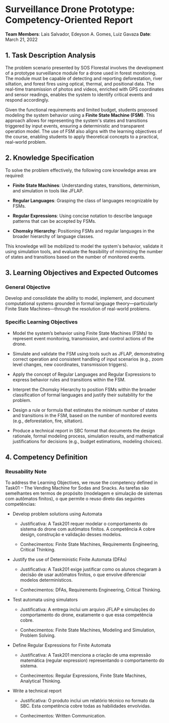 # **Surveillance Drone Prototype: Competency-Oriented Report**

**Team Members**: Lais Salvador, Edeyson A. Gomes, Luiz Gavaza
**Date**: March 21, 2022


## 1. Task Description Analysis

The problem scenario presented by SOS Florestal involves the development of a prototype surveillance module for a drone used in forest monitoring. The module must be capable of detecting and reporting deforestation, river siltation, and forest fires using optical, thermal, and positional data. The real-time transmission of photos and videos, enriched with GPS coordinates and sensor readings, enables the system to identify critical events and respond accordingly.

Given the functional requirements and limited budget, students proposed modeling the system behavior using a **Finite State Machine (FSM)**. This approach allows for representing the system's states and transitions triggered by input events, ensuring a deterministic and transparent operation model. The use of FSM also aligns with the learning objectives of the course, enabling students to apply theoretical concepts to a practical, real-world problem.


## 2. Knowledge Specification

To solve the problem effectively, the following core knowledge areas are required:

* **Finite State Machines**: Understanding states, transitions, determinism, and simulation in tools like JFLAP.
* **Regular Languages**: Grasping the class of languages recognizable by FSMs.
* **Regular Expressions**: Using concise notation to describe language patterns that can be accepted by FSMs.

* **Chomsky Hierarchy**: Positioning FSMs and regular languages in the broader hierarchy of language classes.

This knowledge will be mobilized to model the system's behavior, validate it using simulation tools, and evaluate the feasibility of minimizing the number of states and transitions based on the number of monitored events.


## 3. Learning Objectives and Expected Outcomes

### General Objective

Develop and consolidate the ability to model, implement, and document computational systems grounded in formal language theory—particularly Finite State Machines—through the resolution of real-world problems.

### Specific Learning Objectives

* Model the system’s behavior using Finite State Machines (FSMs) to represent event monitoring, transmission, and control actions of the drone.

* Simulate and validate the FSM using tools such as JFLAP, demonstrating correct operation and consistent handling of input scenarios (e.g., zoom level changes, new coordinates, transmission triggers).

* Apply the concept of Regular Languages and Regular Expressions to express behavior rules and transitions within the FSM.

* Interpret the Chomsky Hierarchy to position FSMs within the broader classification of formal languages and justify their suitability for the problem.

* Design a rule or formula that estimates the minimum number of states and transitions in the FSM, based on the number of monitored events (e.g., deforestation, fire, siltation).

* Produce a technical report in SBC format that documents the design rationale, formal modeling process, simulation results, and mathematical justifications for decisions (e.g., budget estimations, modeling choices).


## 4. Competency Definition


### Reusability Note 

To address the Learning Objectives, we reuse the competency defined in Task01 – The Vending Machine for Sodas and Snacks. As tarefas são semelhantes em termos de propósito (modelagem e simulação de sistemas com autômatos finitos), o que permite o reuso direto das seguintes competências:

* Develop problem solutions using Automata
  * Justificativa: A Task201 requer modelar o comportamento do sistema do drone com autômatos finitos. A competência A cobre design, construção e validação desses modelos.

  * Conhecimentos: Finite State Machines, Requirements Engineering, Critical Thinking. 

* Justify the use of Deterministic Finite Automata (DFAs)
  * Justificativa: A Task201 exige justificar como os alunos chegaram à decisão de usar autômatos finitos, o que envolve diferenciar modelos determinísticos.

  * Conhecimentos: DFAs, Requirements Engineering, Critical Thinking.

* Test automata using simulators
  * Justificativa: A entrega inclui um arquivo JFLAP e simulações do comportamento do drone, exatamente o que essa competência cobre.

  * Conhecimentos: Finite State Machines, Modeling and Simulation, Problem Solving.

* Define Regular Expressions for Finite Automata
  * Justificativa: A Task201 menciona a criação de uma expressão matemática (regular expression) representando o comportamento do sistema.

  * Conhecimentos: Regular Expressions, Finite State Machines, Analytical Thinking.

* Write a technical report
  * Justificativa: O produto inclui um relatório técnico no formato da SBC. Esta competência cobre todas as habilidades envolvidas.

  * Conhecimentos: Written Communication.

